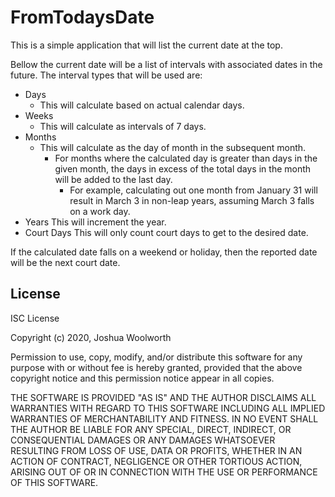 # FromTodaysDate

This is a simple application that will list the current date at the top.

Bellow the current date will be a list of intervals with associated dates in the future. The interval types that will be used are:

- Days
  - This will calculate based on actual calendar days.
- Weeks
  - This will calculate as intervals of 7 days.
- Months
  - This will calculate as the day of month in the subsequent month.
    - For months where the calculated day is greater than days in the given month, the days in excess of the total days in the month will be added to the last day.
      - For example, calculating out one month from January 31 will result in March 3 in non-leap years, assuming March 3 falls on a work day.
- Years
  This will increment the year.
- Court Days
  This will only count court days to get to the desired date.

If the calculated date falls on a weekend or holiday, then the reported date will be the next court date.

## License

ISC License

Copyright (c) 2020, Joshua Woolworth

Permission to use, copy, modify, and/or distribute this software for any
purpose with or without fee is hereby granted, provided that the above
copyright notice and this permission notice appear in all copies.

THE SOFTWARE IS PROVIDED "AS IS" AND THE AUTHOR DISCLAIMS ALL WARRANTIES
WITH REGARD TO THIS SOFTWARE INCLUDING ALL IMPLIED WARRANTIES OF
MERCHANTABILITY AND FITNESS. IN NO EVENT SHALL THE AUTHOR BE LIABLE FOR
ANY SPECIAL, DIRECT, INDIRECT, OR CONSEQUENTIAL DAMAGES OR ANY DAMAGES
WHATSOEVER RESULTING FROM LOSS OF USE, DATA OR PROFITS, WHETHER IN AN
ACTION OF CONTRACT, NEGLIGENCE OR OTHER TORTIOUS ACTION, ARISING OUT OF
OR IN CONNECTION WITH THE USE OR PERFORMANCE OF THIS SOFTWARE.
